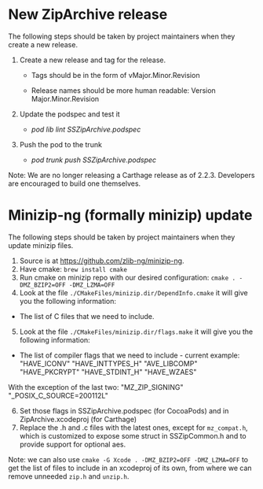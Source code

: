 # New ZipArchive release

The following steps should be taken by project maintainers when they create a new release.

1. Create a new release and tag for the release.

    - Tags should be in the form of vMajor.Minor.Revision

    - Release names should be  more human readable: Version Major.Minor.Revision

2. Update the podspec and test it

    - *pod lib lint SSZipArchive.podspec*

3. Push the pod to the trunk

    - *pod trunk push SSZipArchive.podspec*


Note: We are no longer releasing a Carthage release as of 2.2.3. Developers are encouraged to build one themselves.


# Minizip-ng (formally minizip) update

The following steps should be taken by project maintainers when they update minizip files.

1. Source is at https://github.com/zlib-ng/minizip-ng.
2. Have cmake:
`brew install cmake`
3. Run cmake on minizip repo with our desired configuration:
`cmake . -DMZ_BZIP2=OFF -DMZ_LZMA=OFF`
4. Look at the file `./CMakeFiles/minizip.dir/DependInfo.cmake` it will give you the following information:
- The list of C files that we need to include.
5. Look at the file `./CMakeFiles/minizip.dir/flags.make` it will give you the following information:
- The list of compiler flags that we need to include - current example:
"HAVE_ICONV"
"HAVE_INTTYPES_H"
"AVE_LIBCOMP"
"HAVE_PKCRYPT"
"HAVE_STDINT_H"
"HAVE_WZAES"

With the exception of the last two: "MZ_ZIP_SIGNING" "_POSIX_C_SOURCE=200112L"

6. Set those flags in SSZipArchive.podspec (for CocoaPods) and in ZipArchive.xcodeproj (for Carthage)
7. Replace the .h and .c files with the latest ones, except for `mz_compat.h`, which is customized to expose some struct in SSZipCommon.h and to provide support for optional aes.

Note: we can also use `cmake -G Xcode . -DMZ_BZIP2=OFF -DMZ_LZMA=OFF` to get the list of files to include in an xcodeproj of its own, from where we can remove unneeded `zip.h` and `unzip.h`.
